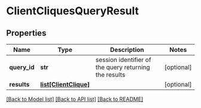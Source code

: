 # ClientCliquesQueryResult

## Properties
Name | Type | Description | Notes
------------ | ------------- | ------------- | -------------
**query_id** | **str** | session identifier of the query returning the results  | [optional] 
**results** | [**list[ClientClique]**](ClientClique.md) |  | [optional] 

[[Back to Model list]](../README.md#documentation-for-models) [[Back to API list]](../README.md#documentation-for-api-endpoints) [[Back to README]](../README.md)


